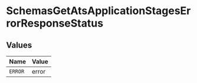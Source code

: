 # SchemasGetAtsApplicationStagesErrorResponseStatus


## Values

| Name    | Value   |
| ------- | ------- |
| `ERROR` | error   |